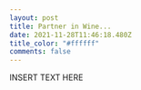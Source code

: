 ```yaml
---
layout: post
title: Partner in Wine...
date: 2021-11-28T11:46:18.480Z
title_color: "#ffffff"
comments: false
---
```

INSERT TEXT HERE